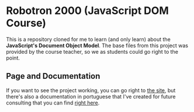 # Robotron 2000 (JavaScript DOM Course)

This is a repository cloned for me to learn (and only learn) about the **JavaScript's Document Object Model**. The base files from this project was provided by the course teacher, so we as students could go right to the point.

## Page and Documentation

If you want to see the project working, you can go right to [the site](https://magnic0.github.io/alura-js-dom/), but there's also a documentation in portuguese that I've created for future consulting that you can find [right here](notes.md).
